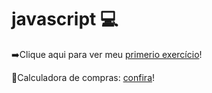 # javascript 💻

<p>➡️Clique aqui para ver meu <a href="https://suzanadossantos.github.io/javascript/calculadora-idade/">primerio exercício</a>!</p>
<p>🛒Calculadora de compras: <a href="https://suzanadossantos.github.io/javascript/calculadora-compras/">confira</a>!</p>
